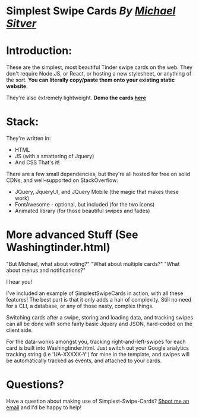 # Simplest Swipe Cards  *By [Michael Sitver](http://www.Michaelsitver.com)*

# Introduction:
These are the simplest, most beautiful Tinder swipe cards on the web. They don't require Node.JS, or React, or hosting a new stylesheet, or anything of the sort. **You can literally copy/paste them onto your existing static website**.

They're also extremely lightweight.
**Demo the cards [here](http://pleasant-flag.surge.sh)**
# Stack:
They're written in:
- HTML
- JS (with a smattering of Jquery)
- And CSS
That's it!

There are a few small dependencies, but they're all hosted for free on solid CDNs, and well-supported on StackOverflow:
- JQuery, JqueryUI, and JQuery Mobile (the magic that makes these work)
- FontAwesome - optional, but included (for the two icons)
- Animated library (for those beautiful swipes and fades)
# More advanced Stuff (See Washingtinder.html)
"But Michael, what about voting?" "What about multiple cards?" "What about menus and notifications?"

I hear you!

I've included an example of SimplestSwipeCards in action, with all these features! The best part is that it only adds a hair of complexity. Still no need for a CLI, a database, or any of those nasty, complex things.

Switching cards after a swipe, storing and loading data, and tracking swipes can all be done with some fairly basic Jquery and JSON, hard-coded on the client side.

For the data-wonks amongst you, tracking right-and-left-swipes for each card is built into Washingtinder.html. Just switch out your Google analytics tracking string (i.e 'UA-XXXXX-Y') for mine in the template, and swipes will be automatically tracked as events, and attached to your cards.

# Questions?
Have a question about making use of Simplest-Swipe-Cards? 
[Shoot me an email](http://www.michaelsitver.com) and I'd be happy to help!

